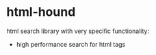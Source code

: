 # html-hound
html search library with very specific functionality:
* high performance search for html tags
